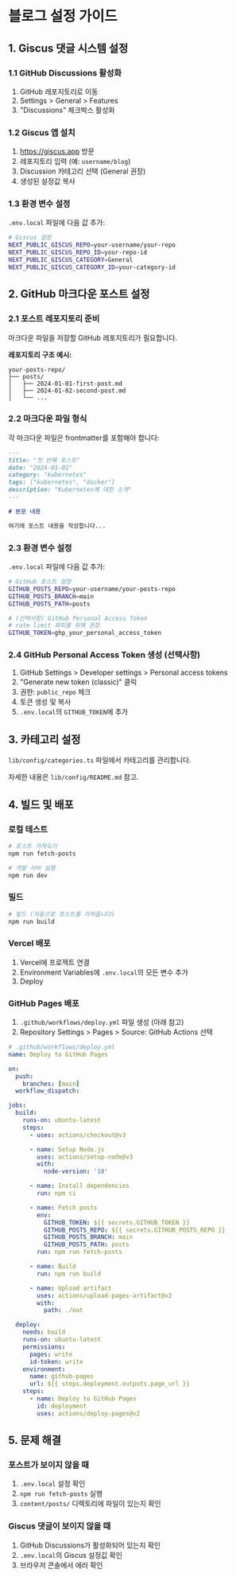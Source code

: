 # 블로그 설정 가이드

## 1. Giscus 댓글 시스템 설정

### 1.1 GitHub Discussions 활성화

1. GitHub 레포지토리로 이동
2. Settings > General > Features
3. "Discussions" 체크박스 활성화

### 1.2 Giscus 앱 설치

1. https://giscus.app 방문
2. 레포지토리 입력 (예: `username/blog`)
3. Discussion 카테고리 선택 (General 권장)
4. 생성된 설정값 복사

### 1.3 환경 변수 설정

`.env.local` 파일에 다음 값 추가:

```bash
# Giscus 설정
NEXT_PUBLIC_GISCUS_REPO=your-username/your-repo
NEXT_PUBLIC_GISCUS_REPO_ID=your-repo-id
NEXT_PUBLIC_GISCUS_CATEGORY=General
NEXT_PUBLIC_GISCUS_CATEGORY_ID=your-category-id
```

## 2. GitHub 마크다운 포스트 설정

### 2.1 포스트 레포지토리 준비

마크다운 파일을 저장할 GitHub 레포지토리가 필요합니다.

**레포지토리 구조 예시:**
```
your-posts-repo/
├── posts/
│   ├── 2024-01-01-first-post.md
│   ├── 2024-01-02-second-post.md
│   └── ...
```

### 2.2 마크다운 파일 형식

각 마크다운 파일은 frontmatter를 포함해야 합니다:

```markdown
---
title: "첫 번째 포스트"
date: "2024-01-01"
category: "kubernetes"
tags: ["kubernetes", "docker"]
description: "Kubernetes에 대한 소개"
---

# 본문 내용

여기에 포스트 내용을 작성합니다...
```

### 2.3 환경 변수 설정

`.env.local` 파일에 다음 값 추가:

```bash
# GitHub 포스트 설정
GITHUB_POSTS_REPO=your-username/your-posts-repo
GITHUB_POSTS_BRANCH=main
GITHUB_POSTS_PATH=posts

# (선택사항) GitHub Personal Access Token
# rate limit 회피를 위해 권장
GITHUB_TOKEN=ghp_your_personal_access_token
```

### 2.4 GitHub Personal Access Token 생성 (선택사항)

1. GitHub Settings > Developer settings > Personal access tokens
2. "Generate new token (classic)" 클릭
3. 권한: `public_repo` 체크
4. 토큰 생성 및 복사
5. `.env.local`의 `GITHUB_TOKEN`에 추가

## 3. 카테고리 설정

`lib/config/categories.ts` 파일에서 카테고리를 관리합니다.

자세한 내용은 `lib/config/README.md` 참고.

## 4. 빌드 및 배포

### 로컬 테스트

```bash
# 포스트 가져오기
npm run fetch-posts

# 개발 서버 실행
npm run dev
```

### 빌드

```bash
# 빌드 (자동으로 포스트를 가져옵니다)
npm run build
```

### Vercel 배포

1. Vercel에 프로젝트 연결
2. Environment Variables에 `.env.local`의 모든 변수 추가
3. Deploy

### GitHub Pages 배포

1. `.github/workflows/deploy.yml` 파일 생성 (아래 참고)
2. Repository Settings > Pages > Source: GitHub Actions 선택

```yaml
# .github/workflows/deploy.yml
name: Deploy to GitHub Pages

on:
  push:
    branches: [main]
  workflow_dispatch:

jobs:
  build:
    runs-on: ubuntu-latest
    steps:
      - uses: actions/checkout@v3

      - name: Setup Node.js
        uses: actions/setup-node@v3
        with:
          node-version: '18'

      - name: Install dependencies
        run: npm ci

      - name: Fetch posts
        env:
          GITHUB_TOKEN: ${{ secrets.GITHUB_TOKEN }}
          GITHUB_POSTS_REPO: ${{ secrets.GITHUB_POSTS_REPO }}
          GITHUB_POSTS_BRANCH: main
          GITHUB_POSTS_PATH: posts
        run: npm run fetch-posts

      - name: Build
        run: npm run build

      - name: Upload artifact
        uses: actions/upload-pages-artifact@v2
        with:
          path: ./out

  deploy:
    needs: build
    runs-on: ubuntu-latest
    permissions:
      pages: write
      id-token: write
    environment:
      name: github-pages
      url: ${{ steps.deployment.outputs.page_url }}
    steps:
      - name: Deploy to GitHub Pages
        id: deployment
        uses: actions/deploy-pages@v2
```

## 5. 문제 해결

### 포스트가 보이지 않을 때

1. `.env.local` 설정 확인
2. `npm run fetch-posts` 실행
3. `content/posts/` 디렉토리에 파일이 있는지 확인

### Giscus 댓글이 보이지 않을 때

1. GitHub Discussions가 활성화되어 있는지 확인
2. `.env.local`의 Giscus 설정값 확인
3. 브라우저 콘솔에서 에러 확인
